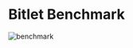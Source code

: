 # Bitlet Benchmark

![benchmark](https://github.com/bitlet/benchmark/workflows/benchmark/badge.svg?branch=main)
